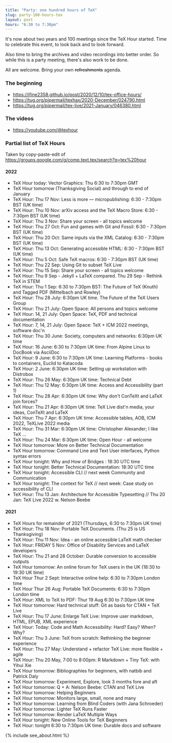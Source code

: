 ```yaml
---
title: "Party: one hundred hours of TeX"
slug: party-100-hours-tex
layout: post
hours: "6:30 to 7:30pm"
---
```


It's now about two years and 100 meetings since the TeX Hour
started. Time to celebrate this event, to look back and to look
forward.

Also time to bring the archives and video recordings into better
order. So while this is a party meeting, there's also work to be done.

All are welcome. Bring your own ~~refreshments~~ agenda.


### The beginning

- <https://jfine2358.github.io/post/2020/12/10/tex-office-hours/>
- <https://tug.org/pipermail/texhax/2020-December/024790.html>
- <https://tug.org/pipermail/tex-live/2021-January/046380.html>

### The videos
- <https://youtube.com/@texhour>


### Partial list of TeX Hours

Taken by copy-paste-edit of <https://groups.google.com/g/comp.text.tex/search?q=tex%20hour>

#### 2022

- TeX Hour today: Vector Graphics: Thu 6:30 to 7:30pm GMT
- TeX Hour tomorrow (Thanksgiving Social) and through to end of January
- TeX Hour: Thu 17 Nov: Less is more — micropublishing: 6:30 - 7:30pm BST (UK time)
- TeX Hour: Thu 10 Nov: arXiv access and the TeX Macro Store: 6:30 - 7:30pm BST (UK time)
- TeX Hour: Thu 3 Nov: Share your screen - all topics welcome
- TeX Hour: Thu 27 Oct: Fun and games with Git and Fossil: 6:30 - 7:30pm BST (UK time)
- TeX Hour: Thu 20 Oct: Same inputs via the XML Catalog: 6:30 - 7:30pm BST (UK time)
- TeX Hour: Thu 13 Oct: Generating accessible HTML: 6:30 - 7:30pm BST (UK time)
- TeX Hour: Thu 5 Oct: Safe TeX macros: 6:30 - 7:30pm BST (UK time)
- TeX Hour: Thu 22 Sep: Using Git to subset TeX Live
- TeX Hour: Thu 15 Sep: Share your screen - all topics welcome
- TeX Hour: Thu 9 Sep - Jekyll + LaTeX compared. Thu 29 Sep - Rethink TeX in STEM
- TeX Hour: Thu 1 Sep: 6:30 to 7:30pm BST: The Future of TeX (Knuth) and Tagged PDF (Mittelbach and Rowley)
- TeX Hour: Thu 28 July: 6:30pm UK time. The Future of the TeX Users Group
- TeX Hour: Thu 21 July: Open Space: All persons and topics welcome
- TeX Hour: 14, 21 July: Open Space: TeX, PDF and technical documentation
- TeX Hour: 7, 14, 21 July: Open Space: TeX + ICM 2022 meetings, software doc'n
- TeX Hour: Thu 30 June: Society, computers and networks: 6:30pm UK time
- TeX Hour: 16 June: 6:30 to 7:30pm UK time: From Alpine Linux to DocBook via AsciiDoc
- TeX Hour: 9 June: 6:30 to 7:30pm UK time: Learning Platforms - books to containers, Euclid to Katacoda
- TeX Hour: 2 June: 6:30pm UK time: Setting up workstation with Distrobox
- TeX Hour: Thu 26 May: 6:30pm UK time: Technical Debt
- TeX Hour: Thu 12 May: 6:30pm UK time: Access and Accessibility (part 1)
- TeX Hour: Thu 28 Apr: 6:30pm UK time: Why don't ConTeXt and LaTeX join forces?
- TeX Hour: Thu 21 Apr: 6:30pm UK time: TeX Live dist'n media, your ideas, ConTeXt and LaTeX
- TeX Hour: Thu 7 Apr: 6:30pm UK time: Accessible tables, AOB, ICM 2022, TeXLive 2022 media
- TeX Hour: Thu 31 Mar: 6:30pm UK time: Christopher Alexander; I like TeX ...
- TeX Hour: Thu 24 Mar: 6:30pm UK time: Open Hour - all welcome
- TeX Hour tomorrow: More on Better Technical Documentation
- TeX Hour tomorrow: Command Line and Text User interfaces, Python syntax errors
- TeX Hour tonight: Why and How of Bridges : 18:30 UTC time
- TeX Hour tonight: Better Technical Documentation: 18:30 UTC time
- TeX Hour tonight: Accessible CLI // next week Community and Communication
- TeX Hour tonight: The context for TeX // next week: Case study on accessibility of CLI
- TeX Hour: Thu 13 Jan: Architecture for Accessible Typesetting // Thu 20 Jan: TeX Live 2022 w. Nelson Beebe

#### 2021

- TeX Hours for remainder of 2021 (Thursdays, 6:30 to 7:30pm UK time)
- TeX Hour: Thu 18 Nov: Portable TeX Documents. (Thu 25 is US Thanksgiving)
- TeX Hour: Thu 11 Nov: Idea - an online accessible LaTeX math checker
- TeX Hour: FRIDAY 5 Nov: Office of Disability Services and LaTeX developers
- TeX Hour: Thu 21 and 28 October: Durable conversion to accessible outputs
- TeX Hour tomorrow: An online forum for TeX users in the UK (18:30 to 19:30 UK time)
- TeX Hour Thur 2 Sept: Interactive online help: 6:30 to 7:30pm London time
- TeX Hour Thur 26 Aug: Portable TeX Documents: 6:30 to 7:30pm London time
- TeX Hour: XML to TeX to PDF: Thur 19 Aug 6:30 to 7:30pm UK time
- TeX Hour tomorrow: Hard technical stuff: Git as basis for CTAN + TeX Live
- TeX Hour: Thu 17 June: Enlarge TeX Live: Improve user markdown, HTML, EPUB, XML experience
- TeX Hour: Today: Code and Math Accessibility: Hard? Easy? When? Why?
- TeX Hour: Thu 3 June: TeX from scratch: Rethinking the beginner experience
- TeX Hour: Thu 27 May: Understand + refactor TeX Live: more flexible + agile
- TeX Hour: Thu 20 May, 7:00 to 8:00pm: R Markdown + Tiny TeX: with Yihui Xie
- TeX Hour tomorrow: Bibliographies for beginners, with natbib and Patrick Daly
- TeX Hour tomorrow: Experiment, Explore, look 3 months fore and aft
- TeX Hour tomorrow: Q + A: Nelson Beebe: CTAN and TeX Live
- TeX Hour tomorrow: Helping Beginners
- TeX Hour tomorrow: Monitors large, small, none and many
- TeX Hour tomorrow: Learning from Blind Coders (with Jana Schroeder)
- TeX Hour tomorrow: Lighter TeX Runs Faster
- TeX Hour tomorrow: Render LaTeX Multiple Ways
- TeX Hour tonight: New Online Tools for TeX Beginners
- TeX Hour: tonight 6:30 to 7:30pm UK time: Durable docs and software


{% include see_about.html %}

